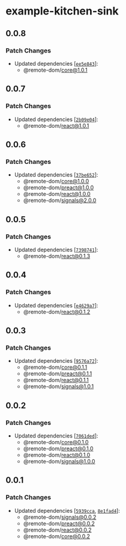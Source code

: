 # example-kitchen-sink

## 0.0.8

### Patch Changes

- Updated dependencies [[`ee5e843`](https://github.com/Shopify/remote-dom/commit/ee5e843a85c1d213420ae25cb2fc248484ca04f3)]:
  - @remote-dom/core@1.0.1

## 0.0.7

### Patch Changes

- Updated dependencies [[`2b09e04`](https://github.com/Shopify/remote-dom/commit/2b09e042ff87f047fbe98481a73d31b785c9987f)]:
  - @remote-dom/react@1.0.1

## 0.0.6

### Patch Changes

- Updated dependencies [[`37be652`](https://github.com/Shopify/remote-dom/commit/37be652f288d1eec170c0be13b2da516f8db5dcf)]:
  - @remote-dom/core@1.0.0
  - @remote-dom/preact@1.0.0
  - @remote-dom/react@1.0.0
  - @remote-dom/signals@2.0.0

## 0.0.5

### Patch Changes

- Updated dependencies [[`7398741`](https://github.com/Shopify/remote-dom/commit/7398741dc42f474d344ed98ea634bc6a255d6650)]:
  - @remote-dom/react@0.1.3

## 0.0.4

### Patch Changes

- Updated dependencies [[`e4629a7`](https://github.com/Shopify/remote-dom/commit/e4629a7e50057eb57f8a2f90b393fba6688d0d19)]:
  - @remote-dom/react@0.1.2

## 0.0.3

### Patch Changes

- Updated dependencies [[`9576a72`](https://github.com/Shopify/remote-dom/commit/9576a72fa354481621c53efde4169829fe9bfabf)]:
  - @remote-dom/core@0.1.1
  - @remote-dom/preact@0.1.1
  - @remote-dom/react@0.1.1
  - @remote-dom/signals@1.0.1

## 0.0.2

### Patch Changes

- Updated dependencies [[`7061ded`](https://github.com/Shopify/remote-dom/commit/7061ded1da4699c6dd6a820eeb940a8af7c66d82)]:
  - @remote-dom/core@0.1.0
  - @remote-dom/preact@0.1.0
  - @remote-dom/react@0.1.0
  - @remote-dom/signals@1.0.0

## 0.0.1

### Patch Changes

- Updated dependencies [[`5939cca`](https://github.com/Shopify/remote-dom/commit/5939cca8112417124327bd26f9e2c21f4bf9b20a), [`8e1fad4`](https://github.com/Shopify/remote-dom/commit/8e1fad4a00cfe68ff1594fbabeec10c29958685f)]:
  - @remote-dom/signals@0.0.2
  - @remote-dom/preact@0.0.2
  - @remote-dom/react@0.0.2
  - @remote-dom/core@0.0.2
